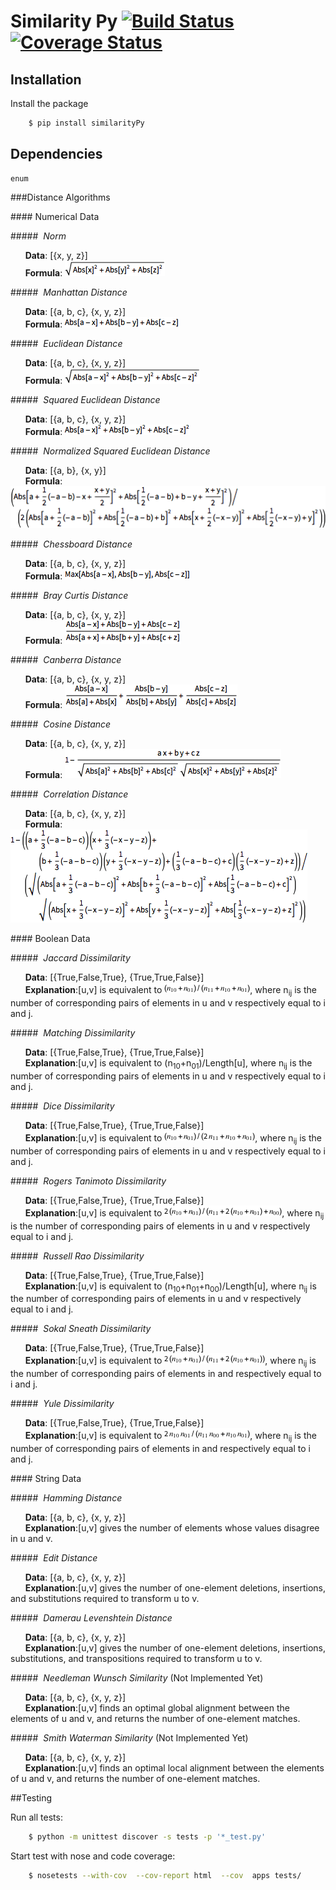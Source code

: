 Similarity Py [![Build Status](https://travis-ci.org/cenkbircanoglu/similarityPy.svg?branch=master)](https://travis-ci.org/cenkbircanoglu/similarityPy)  [![Coverage Status](https://coveralls.io/repos/cenkbircanoglu/similarityPy/badge.svg?branch=master)](https://coveralls.io/r/cenkbircanoglu/similarityPy?branch=master)
===================


## Installation
Install the package

```bash
    $ pip install similarityPy
```

## Dependencies
    
    enum

###Distance Algorithms

####&nbsp;Numerical Data


#####&nbsp;&nbsp;<em>Norm</em>

  &nbsp;&nbsp;&nbsp;&nbsp;&nbsp;&nbsp;**Data**:   [{x, y, z}] <br/>
  &nbsp;&nbsp;&nbsp;&nbsp;&nbsp;&nbsp;**Formula**:  ![alt tag](https://raw.githubusercontent.com/cenkbircanoglu/clustering/master/images/norm.gif)

#####&nbsp;&nbsp;<em>Manhattan Distance</em>

  &nbsp;&nbsp;&nbsp;&nbsp;&nbsp;&nbsp;**Data**:   [{a, b, c}, {x, y, z}] <br/>
  &nbsp;&nbsp;&nbsp;&nbsp;&nbsp;&nbsp;**Formula**:  ![alt tag](https://raw.githubusercontent.com/cenkbircanoglu/clustering/master/images/manhattan_distance.gif)


#####&nbsp;&nbsp;<em>Euclidean Distance</em>

  &nbsp;&nbsp;&nbsp;&nbsp;&nbsp;&nbsp;**Data**:   [{a, b, c}, {x, y, z}] <br/>
  &nbsp;&nbsp;&nbsp;&nbsp;&nbsp;&nbsp;**Formula**:  ![alt tag](https://raw.githubusercontent.com/cenkbircanoglu/clustering/master/images/euclidean_distance.gif)

#####&nbsp;&nbsp;<em>Squared Euclidean Distance</em>

  &nbsp;&nbsp;&nbsp;&nbsp;&nbsp;&nbsp;**Data**:   [{a, b, c}, {x, y, z}] <br/>
  &nbsp;&nbsp;&nbsp;&nbsp;&nbsp;&nbsp;**Formula**:  ![alt tag](https://raw.githubusercontent.com/cenkbircanoglu/clustering/master/images/squared_euclidean_distance.gif)

#####&nbsp;&nbsp;<em>Normalized Squared Euclidean Distance</em>

  &nbsp;&nbsp;&nbsp;&nbsp;&nbsp;&nbsp;**Data**:   [{a, b}, {x, y}] <br/>
  &nbsp;&nbsp;&nbsp;&nbsp;&nbsp;&nbsp;**Formula**:  ![alt tag](https://raw.githubusercontent.com/cenkbircanoglu/clustering/master/images/normalized_squared_euclidean_distance.gif)

#####&nbsp;&nbsp;<em>Chessboard Distance</em>

  &nbsp;&nbsp;&nbsp;&nbsp;&nbsp;&nbsp;**Data**:   [{a, b, c}, {x, y, z}] <br/>
  &nbsp;&nbsp;&nbsp;&nbsp;&nbsp;&nbsp;**Formula**:  ![alt tag](https://raw.githubusercontent.com/cenkbircanoglu/clustering/master/images/chessboard_distance.gif)

#####&nbsp;&nbsp;<em>Bray Curtis Distance</em>

  &nbsp;&nbsp;&nbsp;&nbsp;&nbsp;&nbsp;**Data**:   [{a, b, c}, {x, y, z}] <br/>
  &nbsp;&nbsp;&nbsp;&nbsp;&nbsp;&nbsp;**Formula**:  ![alt tag](https://raw.githubusercontent.com/cenkbircanoglu/clustering/master/images/bray_curtis_distance.gif)

#####&nbsp;&nbsp;<em>Canberra Distance</em>

  &nbsp;&nbsp;&nbsp;&nbsp;&nbsp;&nbsp;**Data**:   [{a, b, c}, {x, y, z}] <br/>
  &nbsp;&nbsp;&nbsp;&nbsp;&nbsp;&nbsp;**Formula**:  ![alt tag](https://raw.githubusercontent.com/cenkbircanoglu/clustering/master/images/canberra_distance.gif)

#####&nbsp;&nbsp;<em>Cosine Distance</em>

  &nbsp;&nbsp;&nbsp;&nbsp;&nbsp;&nbsp;**Data**:   [{a, b, c}, {x, y, z}] <br/>
  &nbsp;&nbsp;&nbsp;&nbsp;&nbsp;&nbsp;**Formula**:  ![alt tag](https://raw.githubusercontent.com/cenkbircanoglu/clustering/master/images/cosine_distance.gif)

#####&nbsp;&nbsp;<em>Correlation Distance</em>

  &nbsp;&nbsp;&nbsp;&nbsp;&nbsp;&nbsp;**Data**:   [{a, b, c}, {x, y, z}] <br/>
  &nbsp;&nbsp;&nbsp;&nbsp;&nbsp;&nbsp;**Formula**:  ![alt tag](https://raw.githubusercontent.com/cenkbircanoglu/clustering/master/images/correlation_distance.gif)


####&nbsp;Boolean Data


#####&nbsp;&nbsp;<em>Jaccard Dissimilarity</em>

  &nbsp;&nbsp;&nbsp;&nbsp;&nbsp;&nbsp;**Data**:   [{True,False,True}, {True,True,False}] <br/>
  &nbsp;&nbsp;&nbsp;&nbsp;&nbsp;&nbsp;**Explanation**:[u,v] is equivalent to  ![alt tag](https://raw.githubusercontent.com/cenkbircanoglu/clustering/master/images/jaccard_dissimilarity.png), where n<sub>ij</sub> is the number of corresponding pairs of elements in u and v respectively equal to i and j.

#####&nbsp;&nbsp;<em>Matching Dissimilarity</em>

  &nbsp;&nbsp;&nbsp;&nbsp;&nbsp;&nbsp;**Data**:   [{True,False,True}, {True,True,False}] <br/>
  &nbsp;&nbsp;&nbsp;&nbsp;&nbsp;&nbsp;**Explanation**:[u,v]  is equivalent to (n<sub>10</sub>+n<sub>01</sub>)/Length[u], where n<sub>ij</sub> is the number of corresponding pairs of elements in u and v respectively equal to i and j.

#####&nbsp;&nbsp;<em>Dice Dissimilarity</em>

  &nbsp;&nbsp;&nbsp;&nbsp;&nbsp;&nbsp;**Data**:   [{True,False,True}, {True,True,False}] <br/>
  &nbsp;&nbsp;&nbsp;&nbsp;&nbsp;&nbsp;**Explanation**:[u,v] is equivalent to  ![alt tag](https://raw.githubusercontent.com/cenkbircanoglu/clustering/master/images/dice_dissimilarity.png), where n<sub>ij</sub> is the number of corresponding pairs of elements in u and v respectively equal to i and j.

#####&nbsp;&nbsp;<em>Rogers Tanimoto Dissimilarity</em>

  &nbsp;&nbsp;&nbsp;&nbsp;&nbsp;&nbsp;**Data**:   [{True,False,True}, {True,True,False}] <br/>
  &nbsp;&nbsp;&nbsp;&nbsp;&nbsp;&nbsp;**Explanation**:[u,v] is equivalent to  ![alt tag](https://raw.githubusercontent.com/cenkbircanoglu/clustering/master/images/rogers_tanimoto_dissimilarity.png), where n<sub>ij</sub> is the number of corresponding pairs of elements in u and v respectively equal to i and j.

#####&nbsp;&nbsp;<em>Russell Rao Dissimilarity</em>

  &nbsp;&nbsp;&nbsp;&nbsp;&nbsp;&nbsp;**Data**:   [{True,False,True}, {True,True,False}] <br/>
  &nbsp;&nbsp;&nbsp;&nbsp;&nbsp;&nbsp;**Explanation**:[u,v] is equivalent to (n<sub>10</sub>+n<sub>01</sub>+n<sub>00</sub>)/Length[u], where n<sub>ij</sub> is the number of corresponding pairs of elements in u and v respectively equal to i and j.

#####&nbsp;&nbsp;<em>Sokal Sneath Dissimilarity</em>

  &nbsp;&nbsp;&nbsp;&nbsp;&nbsp;&nbsp;**Data**:   [{True,False,True}, {True,True,False}] <br/>
  &nbsp;&nbsp;&nbsp;&nbsp;&nbsp;&nbsp;**Explanation**:[u,v] is equivalent to  ![alt tag](https://raw.githubusercontent.com/cenkbircanoglu/clustering/master/images/sokal_sneath_dissimilarity.png), where n<sub>ij</sub> is the number of corresponding pairs of elements in  and  respectively equal to i and j.

#####&nbsp;&nbsp;<em>Yule Dissimilarity</em>

  &nbsp;&nbsp;&nbsp;&nbsp;&nbsp;&nbsp;**Data**:   [{True,False,True}, {True,True,False}] <br/>
  &nbsp;&nbsp;&nbsp;&nbsp;&nbsp;&nbsp;**Explanation**:[u,v] is equivalent to  ![alt tag](https://raw.githubusercontent.com/cenkbircanoglu/clustering/master/images/yule_dissimilarity.png), where n<sub>ij</sub> is the number of corresponding pairs of elements in  and  respectively equal to i and j.

####&nbsp;String Data


#####&nbsp;&nbsp;<em>Hamming Distance</em>

  &nbsp;&nbsp;&nbsp;&nbsp;&nbsp;&nbsp;**Data**:   [{a, b, c}, {x, y, z}] <br/>
  &nbsp;&nbsp;&nbsp;&nbsp;&nbsp;&nbsp;**Explanation**:[u,v] gives the number of elements whose values disagree in u and v.

#####&nbsp;&nbsp;<em>Edit Distance</em>

  &nbsp;&nbsp;&nbsp;&nbsp;&nbsp;&nbsp;**Data**:   [{a, b, c}, {x, y, z}] <br/>
  &nbsp;&nbsp;&nbsp;&nbsp;&nbsp;&nbsp;**Explanation**:[u,v] gives the number of one-element deletions, insertions, and substitutions required to transform u to v.

#####&nbsp;&nbsp;<em>Damerau Levenshtein Distance</em>

  &nbsp;&nbsp;&nbsp;&nbsp;&nbsp;&nbsp;**Data**:   [{a, b, c}, {x, y, z}] <br/>
  &nbsp;&nbsp;&nbsp;&nbsp;&nbsp;&nbsp;**Explanation**:[u,v] gives the number of one-element deletions, insertions, substitutions, and transpositions required to transform u to v.

#####&nbsp;&nbsp;<em>Needleman Wunsch Similarity</em> (Not Implemented Yet)

  &nbsp;&nbsp;&nbsp;&nbsp;&nbsp;&nbsp;**Data**:   [{a, b, c}, {x, y, z}] <br/>
  &nbsp;&nbsp;&nbsp;&nbsp;&nbsp;&nbsp;**Explanation**:[u,v] finds an optimal global alignment between the elements of u and v, and returns the number of one-element matches.

#####&nbsp;&nbsp;<em>Smith Waterman Similarity</em> (Not Implemented Yet)

  &nbsp;&nbsp;&nbsp;&nbsp;&nbsp;&nbsp;**Data**:   [{a, b, c}, {x, y, z}] <br/>
  &nbsp;&nbsp;&nbsp;&nbsp;&nbsp;&nbsp;**Explanation**:[u,v] finds an optimal local alignment between the elements of u and v, and returns the number of one-element matches.


##Testing


Run all tests:
```bash
    $ python -m unittest discover -s tests -p '*_test.py'
```

Start test with nose and code coverage:
```bash
    $ nosetests --with-cov  --cov-report html  --cov  apps tests/
```


